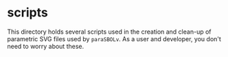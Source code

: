 # scripts

This directory holds several scripts used in the creation and clean-up of parametric SVG files used by `paraSBOLv`. As a user and developer, you don't need to worry about these.